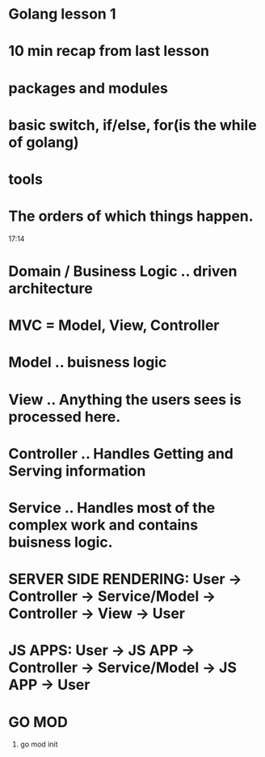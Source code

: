 # Golang lesson 1

# 10 min recap from last lesson

# packages and modules
# basic switch, if/else, for(is the while of golang)

# tools





# The orders of which things happen.

17:14


# Domain / Business Logic .. driven architecture
# MVC = Model, View, Controller

# Model .. buisness logic
# View .. Anything the users sees is processed here.
# Controller .. Handles Getting and Serving information
# Service .. Handles most of the complex work and contains buisness logic.

# SERVER SIDE RENDERING: User -> Controller -> Service/Model -> Controller -> View -> User
# JS APPS: User -> JS APP -> Controller -> Service/Model -> JS APP -> User
 


# GO MOD
1. go mod init